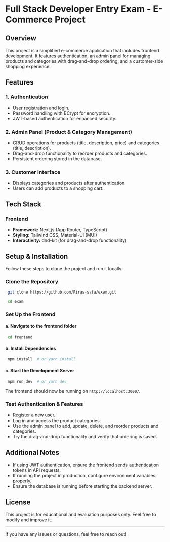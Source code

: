 # Full Stack Developer Entry Exam - E-Commerce Project

## Overview

This project is a simplified e-commerce application that includes frontend development. It features authentication, an admin panel for managing products and categories with drag-and-drop ordering, and a customer-side shopping experience.

## Features

### 1. Authentication

- User registration and login.
- Password handling with BCrypt for encryption.
- JWT-based authentication for enhanced security.

### 2. Admin Panel (Product & Category Management)

- CRUD operations for products (title, description, price) and categories (title, description).
- Drag-and-drop functionality to reorder products and categories.
- Persistent ordering stored in the database.

### 3. Customer Interface

- Displays categories and products after authentication.
- Users can add products to a shopping cart.


## Tech Stack

### **Frontend**

- **Framework:** Next.js (App Router, TypeScript)
- **Styling:** Tailwind CSS, Material-UI (MUI)
- **Interactivity:** dnd-kit (for drag-and-drop functionality)


## Setup & Installation

Follow these steps to clone the project and run it locally:

### **Clone the Repository**

```sh
 git clone https://github.com/Firas-safa/exam.git
```

```sh
 cd exam
```



### **Set Up the Frontend**

#### **a. Navigate to the frontend folder**

```sh
 cd frontend
```

#### **b. Install Dependencies**

```sh
 npm install  # or yarn install
```

#### **c. Start the Development Server**

```sh
 npm run dev  # or yarn dev
```

The frontend should now be running on `http://localhost:3000/`.

### **Test Authentication & Features**

- Register a new user.
- Log in and access the product categories.
- Use the admin panel to add, update, delete, and reorder products and categories.
- Try the drag-and-drop functionality and verify that ordering is saved.

## Additional Notes

- If using JWT authentication, ensure the frontend sends authentication tokens in API requests.
- If running the project in production, configure environment variables properly.
- Ensure the database is running before starting the backend server.

## License

This project is for educational and evaluation purposes only. Feel free to modify and improve it.

---

If you have any issues or questions, feel free to reach out!

